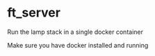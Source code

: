 # ft_server
Run the lamp stack in a single docker container


Make sure you have docker installed and running
